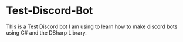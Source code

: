 # Test-Discord-Bot
This is a Test Discord bot I am using to learn how to make discord bots using C# and the DSharp Library.
